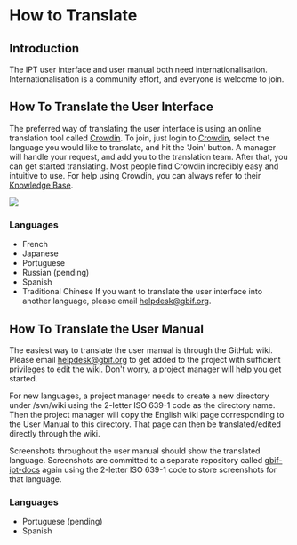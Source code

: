 # How to Translate

## Introduction
The IPT user interface and user manual both need internationalisation. Internationalisation is a community effort, and everyone is welcome to join.

## How To Translate the User Interface
The preferred way of translating the user interface is using an online translation tool called [Crowdin](https://crowdin.com/project/gbif-ipt). To join, just login to [Crowdin](https://crowdin.com/project/gbif-ipt), select the language you would like to translate, and hit the 'Join' button. A manager will handle your request, and add you to the translation team. After that, you can get started translating. Most people find Crowdin incredibly easy and intuitive to use. For help using Crowdin, you can always refer to their [Knowledge Base](https://support.crowdin.com/for-translators/getting-started-translators/interface-overview).

<img src='https://github.com/gbif/ipt/wiki/gbif-ipt-docs/ipt2/v22/Crowdin-Join.png' />

### Languages

  * French
  * Japanese
  * Portuguese
  * Russian (pending)
  * Spanish
  * Traditional Chinese
If you want to translate the user interface into another language, please email helpdesk@gbif.org.

## How To Translate the User Manual
The easiest way to translate the user manual is through the GitHub wiki. Please email helpdesk@gbif.org to get added to the project with sufficient privileges to edit the wiki. Don't worry, a project manager will help you get started.

For new languages, a project manager needs to create a new directory under /svn/wiki using the 2-letter ISO 639-1 code as the directory name. Then the project manager will copy the English wiki page corresponding to the User Manual to this directory. That page can then be translated/edited directly through the wiki.

Screenshots throughout the user manual should show the translated language. Screenshots are committed to a separate repository called [gbif-ipt-docs](https://code.google.com/p/gbif-providertoolkit/source/browse/#svn%2Ftrunk%2Fgbif-ipt-docs) again using the 2-letter ISO 639-1 code to store screenshots for that language.

### Languages

  * Portuguese (pending)
  * Spanish